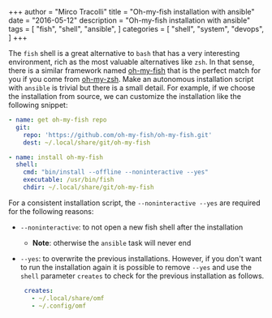 +++
author = "Mirco Tracolli"
title = "Oh-my-fish installation with ansible"
date = "2016-05-12"
description = "Oh-my-fish installation with ansible"
tags = [
    "fish",
    "shell",
    "ansible",
]
categories = [
    "shell",
    "system",
    "devops",
]
+++

The `fish` shell is a great alternative to `bash` that has a very interesting environment, rich as the most valuable alternatives like `zsh`. In that sense, there is a similar framework named [oh-my-fish](https://github.com/oh-my-fish/oh-my-fish) that is the perfect match for you if you come from [oh-my-zsh](https://ohmyz.sh/#install). Make an autonomous installation script with `ansible` is trivial but there is a small detail. For example, if we choose the installation from source, we can customize the installation like the following snippet:

```yml
- name: get oh-my-fish repo
  git:
    repo: 'https://github.com/oh-my-fish/oh-my-fish.git'
    dest: ~/.local/share/git/oh-my-fish

- name: install oh-my-fish
  shell:
    cmd: "bin/install --offline --noninteractive --yes"
    executable: /usr/bin/fish
    chdir: ~/.local/share/git/oh-my-fish
```

For a consistent installation script, the `--noninteractive --yes` are required for the following reasons:

* `--noninteractive`: to not open a new fish shell after the installation
  * **Note**: otherwise the `ansible` task will never end
* `--yes`: to overwrite the previous installations. However, if you don't want to run the installation again it is possible to remove `--yes` and use the `shell` parameter `creates` to check for the previous installation as follows.

   ```yml
    creates:
      - ~/.local/share/omf
      - ~/.config/omf
   ```
